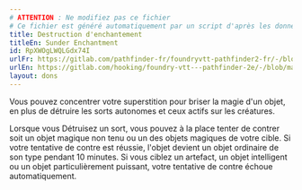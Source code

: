 ```yaml
---
# ATTENTION : Ne modifiez pas ce fichier
# Ce fichier est généré automatiquement par un script d'après les données du module Foundry VTT officiel et de sa traduction
title: Destruction d'enchantement
titleEn: Sunder Enchantment
id: RpXWOgLWQLGdx74I
urlFr: https://gitlab.com/pathfinder-fr/foundryvtt-pathfinder2-fr/-/blob/master/data/feats/RpXWOgLWQLGdx74I.htm
urlEn: https://gitlab.com/hooking/foundry-vtt---pathfinder-2e/-/blob/master/packs/data/feats.db/sunder-enchantment.json
layout: dons
---
```

Vous pouvez concentrer votre superstition pour briser la magie d'un objet, en plus de détruire les sorts autonomes et ceux actifs sur les créatures.

Lorsque vous Détruisez un sort, vous pouvez à la place tenter de contrer soit un objet magique non tenu ou un des objets magiques de votre cible. Si votre tentative de contre est réussie, l'objet devient un objet ordinaire de son type pendant 10 minutes. Si vous ciblez un artefact, un objet intelligent ou un objet particulièrement puissant, votre tentative de contre échoue automatiquement.
